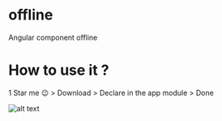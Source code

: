 # offline
Angular component offline

# How to use it ?
1 Star me 😉 > Download > Declare in the app module > Done

![alt text](http://url/to/img.png)
